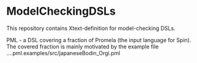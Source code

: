 # ModelCheckingDSLs

This repository contains Xtext-definition for model-checking DSLs.

PML - a DSL covering a fraction of Promela (the input language for Spin). The covered fraction is mainly motivated by the example file ....pml.examples/src/japaneseBodin_Orgi.pml
 
